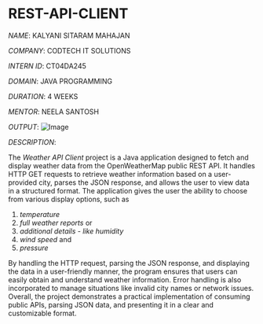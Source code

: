 # REST-API-CLIENT
*NAME*: KALYANI SITARAM MAHAJAN

*COMPANY*: CODTECH IT SOLUTIONS

*INTERN ID*: CT04DA245

*DOMAIN*: JAVA PROGRAMMING

*DURATION*: 4 WEEKS

*MENTOR*: NEELA SANTOSH

*OUTPUT*: 
![Image](https://github.com/user-attachments/assets/50e86c31-72ab-4355-ac11-4a421be1024b)

*DESCRIPTION*:

The *Weather API Client* project is a Java application designed to fetch and display weather data from the OpenWeatherMap public REST API. It handles HTTP GET requests to retrieve weather information based on a user-provided city, parses the JSON response, and allows the user to view data in a structured format. The application gives the user the ability to choose from various display options, such as 
1. *temperature*
2. *full weather reports* or 
3. *additional details - like humidity*
4. *wind speed* and
5. *pressure* 

By handling the HTTP request, parsing the JSON response, and displaying the data in a user-friendly manner, the program ensures that users can easily obtain and understand weather information. Error handling is also incorporated to manage situations like invalid city names or network issues. Overall, the project demonstrates a practical implementation of consuming public APIs, parsing JSON data, and presenting it in a clear and customizable format.
